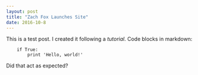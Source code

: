```yaml
---
layout: post
title: "Zach Fox Launches Site"
date: 2016-10-8
---
```


This is a test post. I created it following a *tutorial*.
Code blocks in markdown:
```
    if True:
        print 'Hello, world!'
```
Did that act as expected? 
